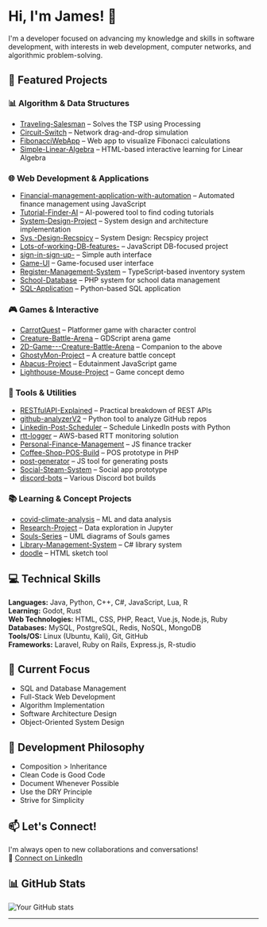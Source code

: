 # Hi, I'm James! 👋

I'm a developer focused on advancing my knowledge and skills in software development, with interests in web development, computer networks, and algorithmic problem-solving.

## 🚀 Featured Projects

### 📊 Algorithm & Data Structures
- [Traveling-Salesman](https://github.com/Jimmyu2foru18/Traveling-Salesman) – Solves the TSP using Processing  
- [Circuit-Switch](https://github.com/Jimmyu2foru18/Circuit-Switch) – Network drag-and-drop simulation  
- [FibonacciWebApp](https://github.com/Jimmyu2foru18/FibonacciWebApp) – Web app to visualize Fibonacci calculations  
- [Simple-Linear-Algebra](https://github.com/Jimmyu2foru18/Simple-Linear-Algebra) – HTML-based interactive learning for Linear Algebra  

### 🌐 Web Development & Applications
- [Financial-management-application-with-automation](https://github.com/Jimmyu2foru18/Financial-management-application-with-automation) – Automated finance management using JavaScript  
- [Tutorial-Finder-AI](https://github.com/Jimmyu2foru18/Tutorial-Finder-AI) – AI-powered tool to find coding tutorials  
- [System-Design-Project](https://github.com/Jimmyu2foru18/System-Design-Project) – System design and architecture implementation  
- [Sys.-Design-Recspicy](https://github.com/Jimmyu2foru18/Sys.-Design-Recspicy) – System Design: Recspicy project  
- [Lots-of-working-DB-features-](https://github.com/Jimmyu2foru18/Lots-of-working-DB-features-) – JavaScript DB-focused project  
- [sign-in-sign-up-](https://github.com/Jimmyu2foru18/sign-in-sign-up-) – Simple auth interface  
- [Game-UI](https://github.com/Jimmyu2foru18/Game-UI) – Game-focused user interface  
- [Register-Management-System](https://github.com/Jimmyu2foru18/Register-Management-System) – TypeScript-based inventory system  
- [School-Database](https://github.com/Jimmyu2foru18/School-Database) – PHP system for school data management  
- [SQL-Application](https://github.com/Jimmyu2foru18/SQL-Application) – Python-based SQL application  

### 🎮 Games & Interactive
- [CarrotQuest](https://github.com/Jimmyu2foru18/CarrotQuest) – Platformer game with character control  
- [Creature-Battle-Arena](https://github.com/Jimmyu2foru18/Creature-Battle-Arena) – GDScript arena game  
- [2D-Game---Creature-Battle-Arena](https://github.com/Jimmyu2foru18/2D-Game---Creature-Battle-Arena) – Companion to the above  
- [GhostyMon-Project](https://github.com/Jimmyu2foru18/GhostyMon-Project) – A creature battle concept  
- [Abacus-Project](https://github.com/Jimmyu2foru18/Abacus-Project) – Edutainment JavaScript game  
- [Lighthouse-Mouse-Project](https://github.com/Jimmyu2foru18/Lighthouse-Mouse-Project) – Game concept demo  

### 🧠 Tools & Utilities
- [RESTfulAPI-Explained](https://github.com/Jimmyu2foru18/RESTfulAPI-Explained) – Practical breakdown of REST APIs  
- [github-analyzerV2](https://github.com/Jimmyu2foru18/github-analyzerV2) – Python tool to analyze GitHub repos  
- [Linkedin-Post-Scheduler](https://github.com/Jimmyu2foru18/Linkedin-Post-Scheduler) – Schedule LinkedIn posts with Python  
- [rtt-logger](https://github.com/Jimmyu2foru18/rtt-logger) – AWS-based RTT monitoring solution  
- [Personal-Finance-Management](https://github.com/Jimmyu2foru18/Personal-Finance-Management) – JS finance tracker  
- [Coffee-Shop-POS-Build](https://github.com/Jimmyu2foru18/Coffee-Shop-POS-Build) – POS prototype in PHP  
- [post-generator](https://github.com/Jimmyu2foru18/post-generator) – JS tool for generating posts  
- [Social-Steam-System](https://github.com/Jimmyu2foru18/Social-Steam-System) – Social app prototype  
- [discord-bots](https://github.com/Jimmyu2foru18/discord-bots) – Various Discord bot builds  

### 📚 Learning & Concept Projects
- [covid-climate-analysis](https://github.com/Jimmyu2foru18/covid-climate-analysis) – ML and data analysis  
- [Research-Project](https://github.com/Jimmyu2foru18/Research-Project) – Data exploration in Jupyter  
- [Souls-Series](https://github.com/Jimmyu2foru18/Souls-Series) – UML diagrams of Souls games  
- [Library-Management-System](https://github.com/Jimmyu2foru18/Library-Management-System) – C# library system  
- [doodle](https://github.com/Jimmyu2foru18/doodle) – HTML sketch tool  

## 💻 Technical Skills

**Languages:** Java, Python, C++, C#, JavaScript, Lua, R  
**Learning:** Godot, Rust  
**Web Technologies:** HTML, CSS, PHP, React, Vue.js, Node.js, Ruby  
**Databases:** MySQL, PostgreSQL, Redis, NoSQL, MongoDB  
**Tools/OS:** Linux (Ubuntu, Kali), Git, GitHub  
**Frameworks:** Laravel, Ruby on Rails, Express.js, R-studio  

## 🌱 Current Focus

- SQL and Database Management  
- Full-Stack Web Development  
- Algorithm Implementation  
- Software Architecture Design  
- Object-Oriented System Design  

## 📔 Development Philosophy

- Composition > Inheritance  
- Clean Code is Good Code  
- Document Whenever Possible  
- Use the DRY Principle  
- Strive for Simplicity  

## 📫 Let's Connect!

I'm always open to new collaborations and conversations!  
🔗 [Connect on LinkedIn](https://www.linkedin.com/in/james-mcguigan-jr-b26a5b317)

## 📊 GitHub Stats

![Your GitHub stats](https://github-readme-stats.vercel.app/api?username=Jimmyu2foru18&show_icons=true&theme=radical)

---
